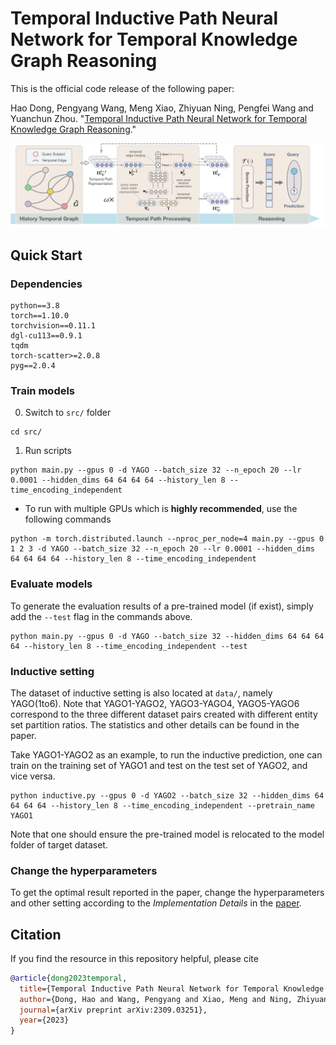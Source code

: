 # Temporal Inductive Path Neural Network for Temporal Knowledge Graph Reasoning

This is the official code release of the following paper:

Hao Dong, Pengyang Wang, Meng Xiao, Zhiyuan Ning, Pengfei Wang and Yuanchun Zhou. "[Temporal Inductive Path Neural Network for Temporal Knowledge Graph Reasoning](https://arxiv.org/abs/2309.03251)."

<img src="img/TiPNN.png" alt="TiPNN_Architecture" width="800" class="center">

## Quick Start

### Dependencies

```
python==3.8
torch==1.10.0
torchvision==0.11.1
dgl-cu113==0.9.1
tqdm
torch-scatter>=2.0.8
pyg==2.0.4
```

### Train models

0. Switch to `src/` folder
```
cd src/
``` 

1. Run scripts

```
python main.py --gpus 0 -d YAGO --batch_size 32 --n_epoch 20 --lr 0.0001 --hidden_dims 64 64 64 64 --history_len 8 --time_encoding_independent
```

- To run with multiple GPUs which is **highly recommended**, use the following commands
```
python -m torch.distributed.launch --nproc_per_node=4 main.py --gpus 0 1 2 3 -d YAGO --batch_size 32 --n_epoch 20 --lr 0.0001 --hidden_dims 64 64 64 64 --history_len 8 --time_encoding_independent
```

### Evaluate models

To generate the evaluation results of a pre-trained model (if exist), simply add the `--test` flag in the commands above.

```
python main.py --gpus 0 -d YAGO --batch_size 32 --hidden_dims 64 64 64 64 --history_len 8 --time_encoding_independent --test
```

### Inductive setting

The dataset of inductive setting is also located at `data/`, namely YAGO(1to6). Note that YAGO1-YAGO2, YAGO3-YAGO4, YAGO5-YAGO6 correspond to the three different dataset pairs created with different entity set partition ratios. The statistics and other details can be found in the paper.

Take YAGO1-YAGO2 as an example, to run the inductive prediction, one can train on the training set of YAGO1 and test on the test set of YAGO2, and vice versa. 

```
python inductive.py --gpus 0 -d YAGO2 --batch_size 32 --hidden_dims 64 64 64 64 --history_len 8 --time_encoding_independent --pretrain_name YAGO1
```

Note that one should ensure the pre-trained model is relocated to the model folder of target dataset.

### Change the hyperparameters
To get the optimal result reported in the paper, change the hyperparameters and other setting according to the *Implementation Details* in the [paper](https://arxiv.org/abs/2309.03251). 

## Citation
If you find the resource in this repository helpful, please cite

```bibtex
@article{dong2023temporal,
  title={Temporal Inductive Path Neural Network for Temporal Knowledge Graph Reasoning},
  author={Dong, Hao and Wang, Pengyang and Xiao, Meng and Ning, Zhiyuan and Wang, Pengfei and Zhou, Yuanchun},
  journal={arXiv preprint arXiv:2309.03251},
  year={2023}
}
```
